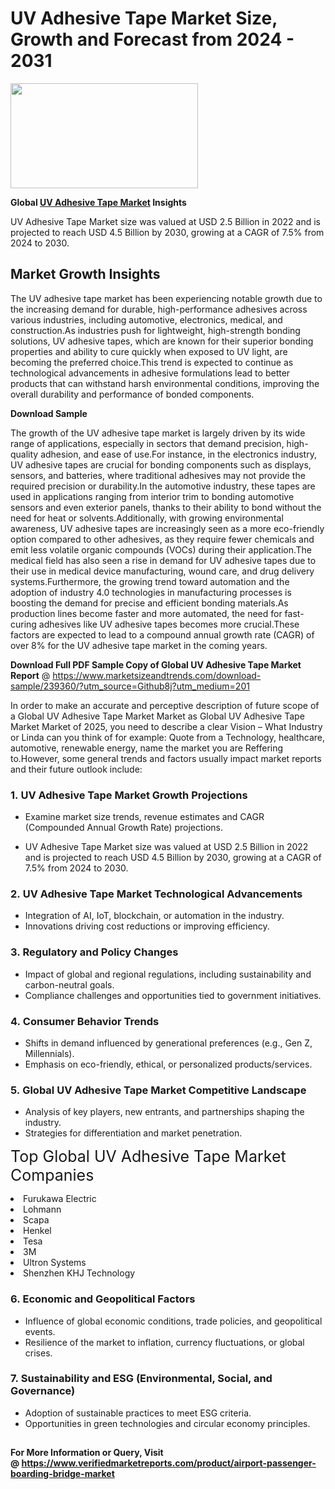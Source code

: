 <H1>UV Adhesive Tape Market Size, Growth and Forecast from 2024 - 2031</H1><img class="aligncenter size-medium wp-image-584254" src="https://thirdeyenews.in/wp-content/uploads/2024/09/Global-Market-Research-300x168.jpeg" alt="" width="300" height="168" /><p><strong>Global&nbsp;<a href="https://www.marketsizeandtrends.com/download-sample/239360/?utm_source=Github8j?utm_medium=201">UV Adhesive Tape Market</a> Insights</strong></p><p>UV Adhesive Tape Market size was valued at USD 2.5 Billion in 2022 and is projected to reach USD 4.5 Billion by 2030, growing at a CAGR of 7.5% from 2024 to 2030.</p><p><h2>Market Growth Insights</h2> <p>The UV adhesive tape market has been experiencing notable growth due to the increasing demand for durable, high-performance adhesives across various industries, including automotive, electronics, medical, and construction.As industries push for lightweight, high-strength bonding solutions, UV adhesive tapes, which are known for their superior bonding properties and ability to cure quickly when exposed to UV light, are becoming the preferred choice.This trend is expected to continue as technological advancements in adhesive formulations lead to better products that can withstand harsh environmental conditions, improving the overall durability and performance of bonded components.</p> <p><strong>Download Sample</strong></p> <p>The growth of the UV adhesive tape market is largely driven by its wide range of applications, especially in sectors that demand precision, high-quality adhesion, and ease of use.For instance, in the electronics industry, UV adhesive tapes are crucial for bonding components such as displays, sensors, and batteries, where traditional adhesives may not provide the required precision or durability.In the automotive industry, these tapes are used in applications ranging from interior trim to bonding automotive sensors and even exterior panels, thanks to their ability to bond without the need for heat or solvents.Additionally, with growing environmental awareness, UV adhesive tapes are increasingly seen as a more eco-friendly option compared to other adhesives, as they require fewer chemicals and emit less volatile organic compounds (VOCs) during their application.The medical field has also seen a rise in demand for UV adhesive tapes due to their use in medical device manufacturing, wound care, and drug delivery systems.Furthermore, the growing trend toward automation and the adoption of industry 4.0 technologies in manufacturing processes is boosting the demand for precise and efficient bonding materials.As production lines become faster and more automated, the need for fast-curing adhesives like UV adhesive tapes becomes more crucial.These factors are expected to lead to a compound annual growth rate (CAGR) of over 8% for the UV adhesive tape market in the coming years.</p> <p><span class=""><strong>Download Full PDF Sample Copy of Global UV Adhesive Tape Market Report</strong> @ <a href="https://www.marketsizeandtrends.com/download-sample/239360/?utm_source=Github8j?utm_medium=201" target="_blank">https://www.marketsizeandtrends.com/download-sample/239360/?utm_source=Github8j?utm_medium=201</a></span></p><p>In order to make an accurate and perceptive description of future scope of a Global&nbsp;UV Adhesive Tape Market Market as Global&nbsp;UV Adhesive Tape Market Market of 2025, you need to describe a clear Vision &ndash; What Industry or Linda can you think of for example: Quote from a Technology, healthcare, automotive, renewable energy, name the market you are Reffering to.However, some general trends and factors usually impact market reports and their future outlook include:</p><h3>1.&nbsp;<strong>UV Adhesive Tape Market Growth Projections</strong></h3><ul><li>Examine market size trends, revenue estimates and CAGR (Compounded Annual Growth Rate) projections.</li><li><p>UV Adhesive Tape Market size was valued at USD 2.5 Billion in 2022 and is projected to reach USD 4.5 Billion by 2030, growing at a CAGR of 7.5% from 2024 to 2030.</p></li></ul><h3>2.&nbsp;<strong>UV Adhesive Tape Market Technological Advancements</strong></h3><ul><li>Integration of AI, IoT, blockchain, or automation in the industry.</li><li>Innovations driving cost reductions or improving efficiency.</li></ul><h3>3.&nbsp;<strong>Regulatory and Policy Changes</strong></h3><ul><li>Impact of global and regional regulations, including sustainability and carbon-neutral goals.</li><li>Compliance challenges and opportunities tied to government initiatives.</li></ul><h3>4.&nbsp;<strong>Consumer Behavior Trends</strong></h3><ul><li>Shifts in demand influenced by generational preferences (e.g., Gen Z, Millennials).</li><li>Emphasis on eco-friendly, ethical, or personalized products/services.</li></ul><h3>5.&nbsp;<strong>Global UV Adhesive Tape Market Competitive Landscape</strong></h3><ul><li>Analysis of key players, new entrants, and partnerships shaping the industry.</li><li>Strategies for differentiation and market penetration.</li></ul><p data-pm-slice="1 1 []"><span style="color: inherit; font-family: inherit; font-size: 25px;">Top Global UV Adhesive Tape Market Companies</span></p><div class="" data-test-id=""><p><li>Furukawa Electric</li><li> Lohmann</li><li> Scapa</li><li> Henkel</li><li> Tesa</li><li> 3M</li><li> Ultron Systems</li><li> Shenzhen KHJ Technology</li></p></div><h3>6.&nbsp;<strong>Economic and Geopolitical Factors</strong></h3><ul><li>Influence of global economic conditions, trade policies, and geopolitical events.</li><li>Resilience of the market to inflation, currency fluctuations, or global crises.</li></ul><h3>7.&nbsp;<strong>Sustainability and ESG (Environmental, Social, and Governance)</strong></h3><ul><li>Adoption of sustainable practices to meet ESG criteria.</li><li>Opportunities in green technologies and circular economy principles.</li></ul><h2><strong style="font-size: 14px;">For More Information or Query, Visit @&nbsp;</strong><a style="background-color: #ffffff; font-size: 14px;" href="https://www.marketsizeandtrends.com/report/uv-adhesive-tape-market/" target="_blank">https://www.verifiedmarketreports.com/product/airport-passenger-boarding-bridge-market</a></h2>